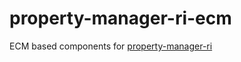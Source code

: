 # property-manager-ri-ecm

ECM based components for [property-manager-ri][1]

[1]: https://github.com/everit-org/property-manager-ri
